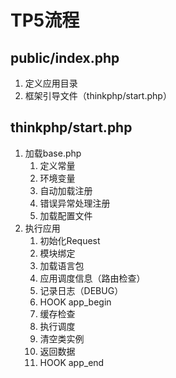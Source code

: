 # TP5流程
## public/index.php
1. 定义应用目录
2. 框架引导文件（thinkphp/start.php）

## thinkphp/start.php
1. 加载base.php
    1. 定义常量
    2. 环境变量
    3. 自动加载注册
    4. 错误异常处理注册
    5. 加载配置文件
2. 执行应用
    1. 初始化Request
    2. 模块绑定
    3. 加载语言包
    4. 应用调度信息（路由检查）
    5. 记录日志（DEBUG）
    6. HOOK app_begin
    7. 缓存检查
    8. 执行调度
    9. 清空类实例
    10. 返回数据
    11. HOOK app_end